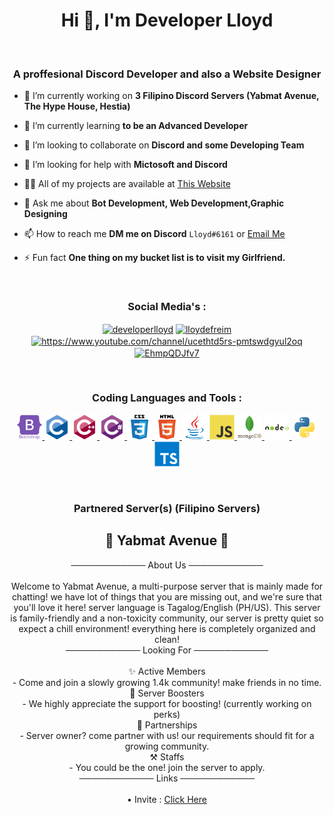 <!-- First Header -->
<h1 align="center">
	Hi 👋, I'm Developer Lloyd
</h1>

<br>

<!-- Second Header -->
<h3 align="center">
	A proffesional Discord Developer and also a Website Designer
</h3>

<!-- User Description -->
- 🔭 I’m currently working on **3 Filipino Discord Servers (Yabmat Avenue, The Hype House, Hestia)**

- 🌱 I’m currently learning **to be an Advanced Developer**

- 👯 I’m looking to collaborate on **Discord and some Developing Team**

- 🤝 I’m looking for help with **Mictosoft and Discord**

- 👨‍💻 All of my projects are available at <a href="https://dev--websites.devlloyd.autocode.gg/websites.html">This Website</a>

- 💬 Ask me about **Bot Development, Web Development,Graphic Designing**

- 📫 How to reach me **DM me on Discord** `Lloyd#6161` or <a href="lloyddeveloper13@gmail.com">Email Me</a>

- ⚡ Fun fact **One thing on my bucket list is to visit my Girlfriend.**

<br>

<!-- Third Header -->
<h3 align="center">
	Social Media's :
</h3>
<p align="center">
	<a href="https://twitter.com/developerlloyd" target="blank"><img align="center" src="https://raw.githubusercontent.com/rahuldkjain/github-profile-readme-generator/master/src/images/icons/Social/twitter.svg" alt="developerlloyd" height="30" width="40" /></a>
    <a href="https://fb.com/lloydefreim" target="blank"><img align="center" src="https://raw.githubusercontent.com/rahuldkjain/github-profile-readme-generator/master/src/images/icons/Social/facebook.svg" alt="lloydefreim" height="30" width="40" /></a>
    <a href="https://www.youtube.com/channel/UCethtD5rs-pMTSwDgYuL2OQ" target="blank"><img align="center" src="https://raw.githubusercontent.com/rahuldkjain/github-profile-readme-generator/master/src/images/icons/Social/youtube.svg" alt="https://www.youtube.com/channel/ucethtd5rs-pmtswdgyul2oq" height="30" width="40" /></a>
    <a href="https://discord.gg/EhmpQDJfv7" target="blank"><img align="center" src="https://raw.githubusercontent.com/rahuldkjain/github-profile-readme-generator/master/src/images/icons/Social/discord.svg" alt="EhmpQDJfv7" height="30" width="40" /></a>
</p>

<br>

<!-- Fourth Header -->
<h3 align="center">
	Coding Languages and Tools :
</h3>
<p align="center">
	<a href="https://getbootstrap.com" target="_blank" rel="noreferrer"> <img src="https://raw.githubusercontent.com/devicons/devicon/master/icons/bootstrap/bootstrap-plain-wordmark.svg" alt="bootstrap" width="40" height="40"/> </a> 
	<a href="https://www.cprogramming.com/" target="_blank" rel="noreferrer"> <img src="https://raw.githubusercontent.com/devicons/devicon/master/icons/c/c-original.svg" alt="c" width="40" height="40"/> </a> 
	<a href="https://www.w3schools.com/cpp/" target="_blank" rel="noreferrer"> <img src="https://raw.githubusercontent.com/devicons/devicon/master/icons/cplusplus/cplusplus-original.svg" alt="cplusplus" width="40" height="40"/> </a> 
	<a href="https://www.w3schools.com/cs/" target="_blank" rel="noreferrer"> <img src="https://raw.githubusercontent.com/devicons/devicon/master/icons/csharp/csharp-original.svg" alt="csharp" width="40" height="40"/> </a> 
	<a href="https://www.w3schools.com/css/" target="_blank" rel="noreferrer"> <img src="https://raw.githubusercontent.com/devicons/devicon/master/icons/css3/css3-original-wordmark.svg" alt="css3" width="40" height="40"/> </a> 
	<a href="https://www.w3.org/html/" target="_blank" rel="noreferrer"> <img src="https://raw.githubusercontent.com/devicons/devicon/master/icons/html5/html5-original-wordmark.svg" alt="html5" width="40" height="40"/> </a>
	<a href="https://www.java.com" target="_blank" rel="noreferrer"> <img src="https://raw.githubusercontent.com/devicons/devicon/master/icons/java/java-original.svg" alt="java" width="40" height="40"/> </a> 
	<a href="https://developer.mozilla.org/en-US/docs/Web/JavaScript" target="_blank" rel="noreferrer"> <img src="https://raw.githubusercontent.com/devicons/devicon/master/icons/javascript/javascript-original.svg" alt="javascript" width="40" height="40"/> </a> 
	<a href="https://www.mongodb.com/" target="_blank" rel="noreferrer"> <img src="https://raw.githubusercontent.com/devicons/devicon/master/icons/mongodb/mongodb-original-wordmark.svg" alt="mongodb" width="40" height="40"/> </a> 
	<a href="https://nodejs.org" target="_blank" rel="noreferrer"> <img src="https://raw.githubusercontent.com/devicons/devicon/master/icons/nodejs/nodejs-original-wordmark.svg" alt="nodejs" width="40" height="40"/> </a> <a href="https://www.python.org" target="_blank" rel="noreferrer"> <img src="https://raw.githubusercontent.com/devicons/devicon/master/icons/python/python-original.svg" alt="python" width="40" height="40"/> </a> 
	<a href="https://www.typescriptlang.org/" target="_blank" rel="noreferrer"> <img src="https://raw.githubusercontent.com/devicons/devicon/master/icons/typescript/typescript-original.svg" alt="typescript" width="40" height="40"/> </a>
</p>

<br>

<!-- Fifth Header -->
<h3 align="center">
	Partnered Server(s) (Filipino Servers)
</h3>
<h2 align="center">
	🌲 Yabmat Avenue 🌲
</h2>
<p align="center">
────────────  About Us  ──────────── 
<br><br>
Welcome to Yabmat Avenue, a multi-purpose server that is mainly made for chatting! we have lot of things that you are missing out, and we're sure that you'll love it here! server language is Tagalog/English (PH/US). This server is family-friendly and a non-toxicity community, our server is pretty quiet so expect a chill environment! everything here is completely organized and clean! 
<br> 
────────────  Looking For  ────────────
<br><br>
✨ Active Members 
<br>
 -  Come and join a slowly growing 1.4k community! make friends in no time.
<br>
🤎 Server Boosters
<br>
 -  We highly appreciate the support for boosting! (currently working on perks)
<br>
🤝 Partnerships
<br>
 -  Server owner? come partner with us! our requirements should fit for a growing community.
<br>
⚒ Staffs
<br>
 -  You could be the one! join the server to apply.
<br>
────────────  Links  ────────────
<br><br>
• Invite : <a href="https://discord.gg/8mfUh3bmKq">Click Here</a>
</p>
